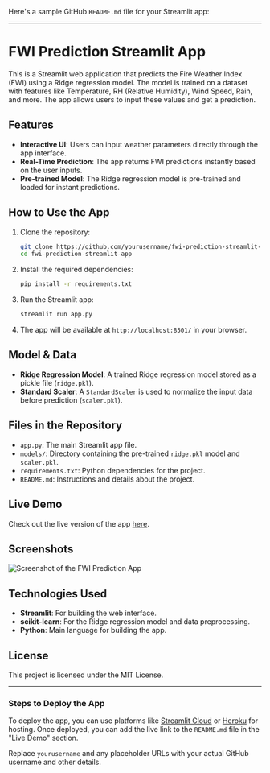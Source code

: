 Here's a sample GitHub `README.md` file for your Streamlit app:

---

# FWI Prediction Streamlit App

This is a Streamlit web application that predicts the Fire Weather Index (FWI) using a Ridge regression model. The model is trained on a dataset with features like Temperature, RH (Relative Humidity), Wind Speed, Rain, and more. The app allows users to input these values and get a prediction.

## Features

- **Interactive UI**: Users can input weather parameters directly through the app interface.
- **Real-Time Prediction**: The app returns FWI predictions instantly based on the user inputs.
- **Pre-trained Model**: The Ridge regression model is pre-trained and loaded for instant predictions.

## How to Use the App

1. Clone the repository:
    ```bash
    git clone https://github.com/yourusername/fwi-prediction-streamlit-app.git
    cd fwi-prediction-streamlit-app
    ```

2. Install the required dependencies:
    ```bash
    pip install -r requirements.txt
    ```

3. Run the Streamlit app:
    ```bash
    streamlit run app.py
    ```

4. The app will be available at `http://localhost:8501/` in your browser.

## Model & Data

- **Ridge Regression Model**: A trained Ridge regression model stored as a pickle file (`ridge.pkl`).
- **Standard Scaler**: A `StandardScaler` is used to normalize the input data before prediction (`scaler.pkl`).

## Files in the Repository

- `app.py`: The main Streamlit app file.
- `models/`: Directory containing the pre-trained `ridge.pkl` model and `scaler.pkl`.
- `requirements.txt`: Python dependencies for the project.
- `README.md`: Instructions and details about the project.

## Live Demo

Check out the live version of the app [here](https://9wqhjr6h4aamimyg2kgdup.streamlit.app/).

## Screenshots

![Screenshot of the FWI Prediction App](![image](https://github.com/user-attachments/assets/a2272f16-9c49-4202-96f2-bb52eeacc91e)
)

## Technologies Used

- **Streamlit**: For building the web interface.
- **scikit-learn**: For the Ridge regression model and data preprocessing.
- **Python**: Main language for building the app.

## License

This project is licensed under the MIT License.

---

### Steps to Deploy the App

To deploy the app, you can use platforms like [Streamlit Cloud](https://streamlit.io/cloud) or [Heroku](https://heroku.com) for hosting. Once deployed, you can add the live link to the `README.md` file in the "Live Demo" section.

Replace `yourusername` and any placeholder URLs with your actual GitHub username and other details.
